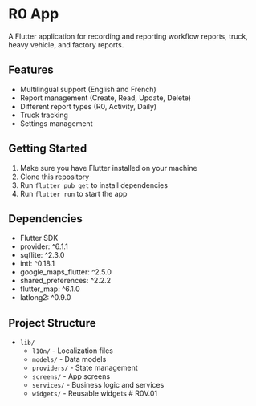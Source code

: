 # R0 App

A Flutter application for recording and reporting workflow reports, truck, heavy vehicle, and factory reports.

## Features

- Multilingual support (English and French)
- Report management (Create, Read, Update, Delete)
- Different report types (R0, Activity, Daily)
- Truck tracking
- Settings management

## Getting Started

1. Make sure you have Flutter installed on your machine
2. Clone this repository
3. Run `flutter pub get` to install dependencies
4. Run `flutter run` to start the app

## Dependencies

- Flutter SDK
- provider: ^6.1.1
- sqflite: ^2.3.0
- intl: ^0.18.1
- google_maps_flutter: ^2.5.0
- shared_preferences: ^2.2.2
- flutter_map: ^6.1.0
- latlong2: ^0.9.0

## Project Structure

- `lib/`
  - `l10n/` - Localization files
  - `models/` - Data models
  - `providers/` - State management
  - `screens/` - App screens
  - `services/` - Business logic and services
  - `widgets/` - Reusable widgets # R0V.01
